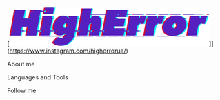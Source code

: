 [![Header](https://github.com/HighError/HighError/blob/main/assets/HighError.png)]](https://www.instagram.com/higherrorua/)

About me

Languages and Tools

Follow me